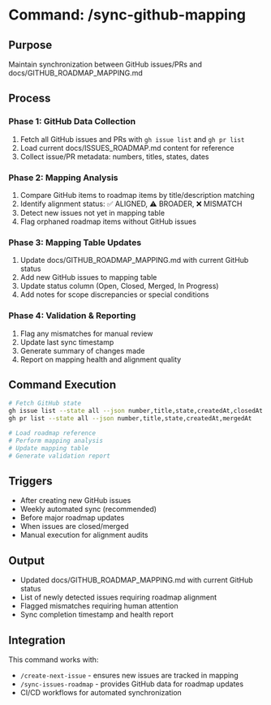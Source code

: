 # Command: /sync-github-mapping

## Purpose

Maintain synchronization between GitHub issues/PRs and docs/GITHUB_ROADMAP_MAPPING.md

## Process

### Phase 1: GitHub Data Collection

1. Fetch all GitHub issues and PRs with `gh issue list` and `gh pr list`
2. Load current docs/ISSUES_ROADMAP.md content for reference
3. Collect issue/PR metadata: numbers, titles, states, dates

### Phase 2: Mapping Analysis

1. Compare GitHub items to roadmap items by title/description matching
2. Identify alignment status: ✅ ALIGNED, ⚠️ BROADER, ❌ MISMATCH
3. Detect new issues not yet in mapping table
4. Flag orphaned roadmap items without GitHub issues

### Phase 3: Mapping Table Updates

1. Update docs/GITHUB_ROADMAP_MAPPING.md with current GitHub status
2. Add new GitHub issues to mapping table
3. Update status column (Open, Closed, Merged, In Progress)
4. Add notes for scope discrepancies or special conditions

### Phase 4: Validation & Reporting

1. Flag any mismatches for manual review
2. Update last sync timestamp
3. Generate summary of changes made
4. Report on mapping health and alignment quality

## Command Execution

```bash
# Fetch GitHub state
gh issue list --state all --json number,title,state,createdAt,closedAt
gh pr list --state all --json number,title,state,createdAt,mergedAt

# Load roadmap reference
# Perform mapping analysis
# Update mapping table
# Generate validation report
```

## Triggers

- After creating new GitHub issues
- Weekly automated sync (recommended)
- Before major roadmap updates
- When issues are closed/merged
- Manual execution for alignment audits

## Output

- Updated docs/GITHUB_ROADMAP_MAPPING.md with current GitHub status
- List of newly detected issues requiring roadmap alignment
- Flagged mismatches requiring human attention
- Sync completion timestamp and health report

## Integration

This command works with:

- `/create-next-issue` - ensures new issues are tracked in mapping
- `/sync-issues-roadmap` - provides GitHub data for roadmap updates
- CI/CD workflows for automated synchronization
